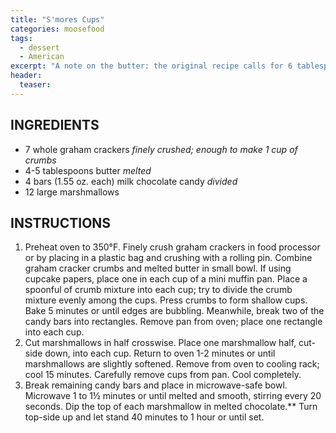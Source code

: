 ```yaml
---
title: "S'mores Cups"
categories: moosefood
tags: 
  - dessert
  - American
excerpt: "A note on the butter: the original recipe calls for 6 tablespoons. I found this to be too much. I use between 4 and 5 tablespoons. You want enough so that all of the crumbs are moistened and will hold together, but are not greasy. A note on chocolate dipping: I found that I got much better results spooning the melted chocolate onto the top."
header:
  teaser: 
---
```


## INGREDIENTS
* 7 whole graham crackers *finely crushed; enough to make 1 cup of crumbs*
* 4-5 tablespoons butter *melted*
* 4 bars (1.55 oz. each) milk chocolate candy *divided*
* 12 large marshmallows

## INSTRUCTIONS
1. Preheat oven to 350°F. Finely crush graham crackers in food processor or by placing in a plastic bag and crushing with a rolling pin. Combine graham cracker crumbs and melted butter in small bowl. If using cupcake papers, place one in each cup of a mini muffin pan. Place a spoonful of crumb mixture into each cup; try to divide the crumb mixture evenly among the cups. Press crumbs to form shallow cups. Bake 5 minutes or until edges are bubbling. Meanwhile, break two of the candy bars into rectangles. Remove pan from oven; place one rectangle into each cup.
2. Cut marshmallows in half crosswise. Place one marshmallow half, cut-side down, into each cup. Return to oven 1-2 minutes or until marshmallows are slightly softened. Remove from oven to cooling rack; cool 15 minutes. Carefully remove cups from pan. Cool completely.
3. Break remaining candy bars and place in microwave-safe bowl. Microwave 1 to 1½ minutes or until melted and smooth, stirring every 20 seconds. Dip the top of each marshmallow in melted chocolate.** Turn top-side up and let stand 40 minutes to 1 hour or until set.
